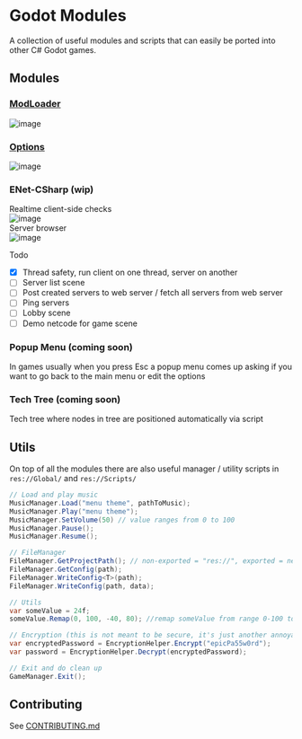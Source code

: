 # Godot Modules
A collection of useful modules and scripts that can easily be ported into other C# Godot games.

## Modules
### [ModLoader](https://github.com/valkyrienyanko/GodotModules/blob/main/MOD_LOADER.md)  
![image](https://user-images.githubusercontent.com/6277739/162651881-b8f98aa5-da2a-4499-b4dd-737a64dec4a9.png)  

### [Options](https://github.com/valkyrienyanko/GodotModules/blob/main/OPTIONS.md)  
![image](https://user-images.githubusercontent.com/6277739/163117944-e350b70c-aaaa-426f-8719-3c28648d5747.png)  

### ENet-CSharp (wip)
Realtime client-side checks  
![image](https://user-images.githubusercontent.com/6277739/163118366-42523efa-33ab-4b0e-939f-3fba74618c83.png)  
Server browser  
![image](https://user-images.githubusercontent.com/6277739/163118505-7f47f22e-94a8-44ab-ad56-18bafd44c149.png)  

Todo
- [x] Thread safety, run client on one thread, server on another
- [ ] Server list scene
- [ ] Post created servers to web server / fetch all servers from web server
- [ ] Ping servers
- [ ] Lobby scene
- [ ] Demo netcode for game scene

### Popup Menu (coming soon)
In games usually when you press Esc a popup menu comes up asking if you want to go back to the main menu or edit the options

### Tech Tree (coming soon)
Tech tree where nodes in tree are positioned automatically via script

## Utils
On top of all the modules there are also useful manager / utility scripts in `res://Global/` and `res://Scripts/`

```cs
// Load and play music
MusicManager.Load("menu theme", pathToMusic);
MusicManager.Play("menu theme");
MusicManager.SetVolume(50) // value ranges from 0 to 100
MusicManager.Pause();
MusicManager.Resume();

// FileManager
FileManager.GetProjectPath(); // non-exported = "res://", exported = next to the game exe
FileManager.GetConfig(path);
FileManager.WriteConfig<T>(path);
FileManager.WriteConfig(path, data);

// Utils
var someValue = 24f;
someValue.Remap(0, 100, -40, 80); //remap someValue from range 0-100 to range -40-80

// Encryption (this is not meant to be secure, it's just another annoyance to add to make mischief slightly harder)
var encryptedPassword = EncryptionHelper.Encrypt("epicPa55w0rd");
var password = EncryptionHelper.Decrypt(encryptedPassword);

// Exit and do clean up
GameManager.Exit();
```

## Contributing
See [CONTRIBUTING.md](https://github.com/valkyrienyanko/GodotLuaModdingTest/blob/main/CONTRIBUTING.md)
